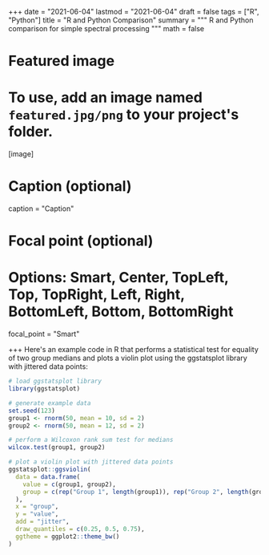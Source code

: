 +++
date = "2021-06-04"
lastmod = "2021-06-04"
draft = false
tags = ["R", "Python"]
title = "R and Python Comparison"
summary = """
R and Python comparison for simple spectral processing
"""
math = false

# Featured image
# To use, add an image named `featured.jpg/png` to your project's folder. 
[image]
  # Caption (optional)
  caption = "Caption"
  
  # Focal point (optional)
  # Options: Smart, Center, TopLeft, Top, TopRight, Left, Right, BottomLeft, Bottom, BottomRight
  focal_point = "Smart"

+++
Here's an example code in R that performs a statistical test for equality of two group medians and plots a violin plot using the ggstatsplot library with jittered data points:

```r
# load ggstatsplot library
library(ggstatsplot)

# generate example data
set.seed(123)
group1 <- rnorm(50, mean = 10, sd = 2)
group2 <- rnorm(50, mean = 12, sd = 2)

# perform a Wilcoxon rank sum test for medians
wilcox.test(group1, group2)

# plot a violin plot with jittered data points
ggstatsplot::ggsviolin(
  data = data.frame(
    value = c(group1, group2),
    group = c(rep("Group 1", length(group1)), rep("Group 2", length(group2)))
  ),
  x = "group",
  y = "value",
  add = "jitter",
  draw_quantiles = c(0.25, 0.5, 0.75),
  ggtheme = ggplot2::theme_bw()
)
```



